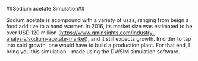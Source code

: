 ##Sodium acetate Simulation##

Sodium acetate is acompound with a variety of usas, ranging from beign a food additive to a hand warmer. In 2016, its market size was estimated to be over USD 120 million (https://www.gminsights.com/industry-analysis/sodium-acetate-market), and it still expects growth. In order to tap into said growth, one would have to build a production plant.
For that end, I bring you this simulation - made using the DWSIM simulation software.
